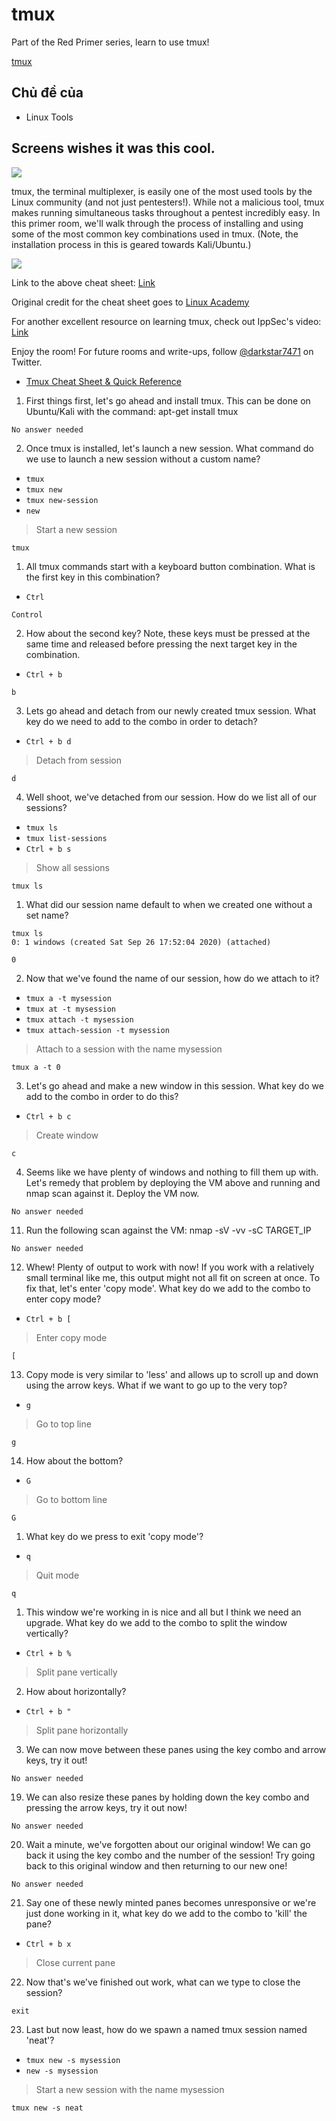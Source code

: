 # tmux

Part of the Red Primer series, learn to use tmux!

[tmux](https://tryhackme.com/room/rptmux)

## Chủ đề của

* Linux Tools

## Screens wishes it was this cool.

![](https://i.imgur.com/GYktm26.png)

tmux, the terminal multiplexer, is easily one of the most used tools by the Linux community (and not just pentesters!). While not a malicious tool, tmux makes running simultaneous tasks throughout a pentest incredibly easy. In this primer room, we'll walk through the process of installing and using some of the most common key combinations used in tmux. (Note, the installation process in this is geared towards Kali/Ubuntu.)

![](https://i.imgur.com/bL9Dn3U.png)

Link to the above cheat sheet: [Link](https://imgur.com/bL9Dn3U)

Original credit for the cheat sheet goes to [Linux Academy](https://linuxacademy.com/blog/linux/tmux-cheat-sheet/)

For another excellent resource on learning tmux, check out IppSec's video: [Link](https://www.youtube.com/watch?v=Lqehvpe_djs)

Enjoy the room! For future rooms and write-ups, follow [@darkstar7471](https://twitter.com/darkstar7471) on Twitter.

* [Tmux Cheat Sheet & Quick Reference](https://tmuxcheatsheet.com/)

1. First things first, let's go ahead and install tmux. This can be done on Ubuntu/Kali with the command: apt-get install tmux

`No answer needed`

2. Once tmux is installed, let's launch a new session. What command do we use to launch a new session without a custom name?

* `tmux`
* `tmux new`
* `tmux new-session`
* `new`

> Start a new session

`tmux`

1. All tmux commands start with a keyboard button combination. What is the first key in this combination?

* `Ctrl`

`Control`

2. How about the second key? Note, these keys must be pressed at the same time and released before pressing the next target key in the combination.

* `Ctrl + b`

`b`

3. Lets go ahead and detach from our newly created tmux session. What key do we need to add to the combo in order to detach?

* `Ctrl + b d`

> Detach from session

`d`

4. Well shoot, we've detached from our session. How do we list all of our sessions?

* `tmux ls`
* `tmux list-sessions`
* `Ctrl + b s`

> Show all sessions

`tmux ls`

1. What did our session name default to when we created one without a set name?

```
tmux ls
0: 1 windows (created Sat Sep 26 17:52:04 2020) (attached)
```

`0`

2. Now that we've found the name of our session, how do we attach to it?

* `tmux a -t mysession`
* `tmux at -t mysession`
* `tmux attach -t mysession`
* `tmux attach-session -t mysession`

> Attach to a session with the name mysession

`tmux a -t 0`

3.  Let's go ahead and make a new window in this session. What key do we add to the combo in order to do this?

* `Ctrl + b c`

> Create window

`c`

4.  Seems like we have plenty of windows and nothing to fill them up with. Let's remedy that problem by deploying the VM above and running and nmap scan against it. Deploy the VM now.

`No answer needed`

11. Run the following scan against the VM: nmap -sV -vv -sC TARGET_IP

`No answer needed`

12. Whew! Plenty of output to work with now! If you work with a relatively small terminal like me, this output might not all fit on screen at once. To fix that, let's enter 'copy mode'. What key do we add to the combo to enter copy mode?

* `Ctrl + b [`

> Enter copy mode

`[`

13. Copy mode is very similar to 'less' and allows up to scroll up and down using the arrow keys. What if we want to go up to the very top?

* `g`

> Go to top line

`g`

14. How about the bottom?

* `G`

> Go to bottom line

`G`

1.  What key do we press to exit 'copy mode'?

* `q`

> Quit mode

`q`

1.  This window we're working in is nice and all but I think we need an upgrade. What key do we add to the combo to split the window vertically?

* `Ctrl + b %`

> Split pane vertically

2.  How about horizontally?

* `Ctrl + b "`

> Split pane horizontally

3.  We can now move between these panes using the key combo and arrow keys, try it out!

`No answer needed`

19. We can also resize these panes by holding down the key combo and pressing the arrow keys, try it out now!

`No answer needed`

20. Wait a minute, we've forgotten about our original window! We can go back it using the key combo and the number of the session! Try going back to this original window and then returning to our new one!

`No answer needed`

21. Say one of these newly minted panes becomes unresponsive or we're just done working in it, what key do we add to the combo to 'kill' the pane?

* `Ctrl + b x`

> Close current pane

22. Now that's we've finished out work, what can we type to close the session? 

`exit`

23. Last but now least, how do we spawn a named tmux session named 'neat'?

* `tmux new -s mysession`
* `new -s mysession`

> Start a new session with the name mysession

`tmux new -s neat`